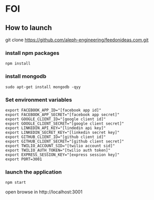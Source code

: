 # FOI

## How to launch
git clone https://github.com/aleph-engineering/feedonideas.com.git

### install npm packages
```
npm install
```

### install mongodb
```
sudo apt-get install mongodb -qyy
```

### Set environment variables
```
export FACEBOOK_APP_ID="[facebook app id]"
export FACEBOOK_APP_SECRET="[facebook app secret]"
export GOOGLE_CLIENT_ID="[google client id]"
export GOOGLE_CLIENT_SECRET="[google client secret]"
export LINKEDIN_API_KEY="[lindedin api key]"
export LINKEDIN_SECRET_KEY="[linkedin secret key]"
export GITHUB_CLIENT_ID="[github client id]"
export GITHUB_CLIENT_SECRET="[github client secret]"
export TWILIO_ACCOUNT_SID="[twilio account sid]"
export TWILIO_AUTH_TOKEN="[twilio auth token]"
export EXPRESS_SESSION_KEY="[express session key]"
export PORT=3001
```

### launch the application
```
npm start
```

open browse in http://localhost:3001
